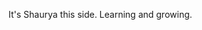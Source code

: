 It's Shaurya this side.
Learning and growing.


<!---
sryaxx/sryaxx is a ✨ special ✨ repository because its `README.md` (this file) appears on your GitHub profile.
You can click the Preview link to take a look at your changes.
--->
